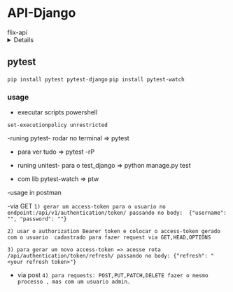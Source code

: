 # API-Django

<summary>flix-api</summary>


<details>

`ìnicial`

- CRUD de filmes
`django_restframework`
`permissoes admin -> all`
`permissoes user -> safe_methods= GET, HEAD, OPTIONS`

- Autenticação
`djangorestframework-simplejwt`

- comandos Django/bash
`django-admin startproject core .`
`python manage.py migrate`
`python manage.py createsuperuser`
`python manage.py runserver`
`python manage.py startapp <nome_do_app>`
`python mange.py makemigrations`

`adm controller`

*admsuper
*Adm$50001

`user_teste`
*cinemark
*cines@23

</details>

## pytest

`pip install pytest pytest-django`
`pip install pytest-watch`

### usage

- executar scripts powershell

`set-executionpolicy unrestricted`

-runing pytest- rodar no terminal => pytest

- para ver tudo => pytest -rP

- runing unitest- para o test_django => python manage.py test
- com lib pytest-watch => ptw


-usage in postman

-via GET
`1) gerar um access-token para o usuario no endpoint:/api/v1/authentication/token/ passando no body:  {"username": "", "password": ""}`

`2) usar o authorization Bearer token e colocar o access-token gerado com o usuario  cadastrado para fazer request via GET,HEAD,OPTIONS`

`3) para gerar um novo access-token => acesse rota /api/authentication/token/refresh/ passando no body: {"refresh": "<your refresh token>"}`

- via post
`4) para requests: POST,PUT,PATCH,DELETE fazer o mesmo processo , mas com um usuario admin.`